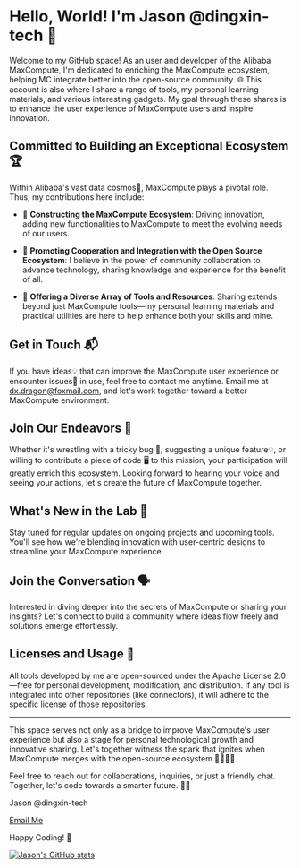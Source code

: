 # Hello, World! I'm Jason @dingxin-tech 👋

Welcome to my GitHub space! As an user and developer of the Alibaba MaxCompute, I'm dedicated to enriching the MaxCompute ecosystem, helping MC integrate better into the open-source community. 🌐 This account is also where I share a range of tools, my personal learning materials, and various interesting gadgets. My goal through these shares is to enhance the user experience of MaxCompute users and inspire innovation.

## Committed to Building an Exceptional Ecosystem 🏆

Within Alibaba's vast data cosmos🌌, MaxCompute plays a pivotal role. Thus, my contributions here include:

- 🌟 **Constructing the MaxCompute Ecosystem**: Driving innovation, adding new functionalities to MaxCompute to meet the evolving needs of our users.

- 🤗 **Promoting Cooperation and Integration with the Open Source Ecosystem**: I believe in the power of community collaboration to advance technology, sharing knowledge and experience for the benefit of all.

- 🧰 **Offering a Diverse Array of Tools and Resources**: Sharing extends beyond just MaxCompute tools—my personal learning materials and practical utilities are here to help enhance both your skills and mine.

## Get in Touch 📬

If you have ideas💡 that can improve the MaxCompute user experience or encounter issues🚧 in use, feel free to contact me anytime. Email me at [dx.dragon@foxmail.com](mailto:dx.dragon@foxmail.com), and let's work together toward a better MaxCompute environment.

## Join Our Endeavors 🌱

Whether it's wrestling with a tricky bug 🐛, suggesting a unique feature💡, or willing to contribute a piece of code 🖥️ to this mission, your participation will greatly enrich this ecosystem. Looking forward to hearing your voice and seeing your actions, let's create the future of MaxCompute together.

## What's New in the Lab 🔬

Stay tuned for regular updates on ongoing projects and upcoming tools. You'll see how we're blending innovation with user-centric designs to streamline your MaxCompute experience.

## Join the Conversation 🗣️

Interested in diving deeper into the secrets of MaxCompute or sharing your insights? Let's connect to build a community where ideas flow freely and solutions emerge effortlessly.

## Licenses and Usage 📜

All tools developed by me are open-sourced under the Apache License 2.0—free for personal development, modification, and distribution. If any tool is integrated into other repositories (like connectors), it will adhere to the specific license of those repositories.

---

This space serves not only as a bridge to improve MaxCompute's user experience but also a stage for personal technological growth and innovative sharing. Let's together witness the spark that ignites when MaxCompute merges with the open-source ecosystem 🚀💼👨‍💻.

Feel free to reach out for collaborations, inquiries, or just a friendly chat. Together, let's code towards a smarter future. 🌈✨

Jason @dingxin-tech

[Email Me](mailto:zhangdingxin.zdx@alibaba-inc.com)

Happy Coding! 🎉


[![Jason's GitHub stats](https://github-readme-stats.vercel.app/api?username=dingxin-tech)](https://github.com/anuraghazra/github-readme-stats)

